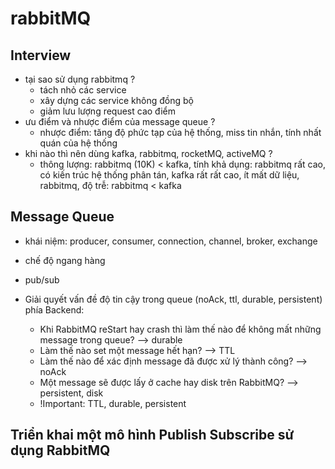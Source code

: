 # rabbitMQ

## Interview

- tại sao sử dụng rabbitmq ?
  - tách nhỏ các service
  - xây dựng các service không đồng bộ
  - giảm lưu lượng request cao điểm
- ưu điểm và nhược điểm của message queue ?
  - nhược điểm: tăng độ phức tạp của hệ thống, miss tin nhắn, tính nhất quán của hệ thống
- khi nào thì nên dùng kafka, rabbitmq, rocketMQ, activeMQ ?
  - thông lượng: rabbitmq (10K) < kafka, tính khả dụng: rabbitmq rất cao, có kiến trúc hệ thống phân tán, kafka rất rất cao, ít mất dữ liệu, rabbitmq, độ trễ: rabbitmq < kafka

## Message Queue

- khái niệm: producer, consumer, connection, channel, broker, exchange

- chế độ ngang hàng
- pub/sub

- Giải quyết vấn đề độ tin cậy trong queue (noAck, ttl, durable, persistent) phía Backend:
  - Khi RabbitMQ reStart hay crash thì làm thế nào để không mất những message trong queue? --> durable
  - Làm thế nào set một message hết hạn? --> TTL
  - Làm thế nào để xác định message đã được xử lý thành công? --> noAck
  - Một message sẽ được lấy ở cache hay disk trên RabbitMQ? --> persistent, disk
  - !Important: TTL, durable, persistent

## Triển khai một mô hình Publish Subscribe sử dụng RabbitMQ
